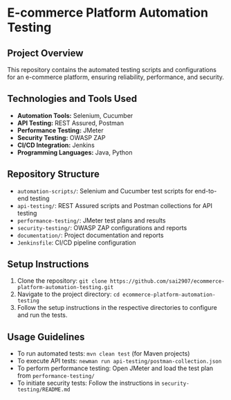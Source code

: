 # E-commerce Platform Automation Testing

## Project Overview
This repository contains the automated testing scripts and configurations for an e-commerce platform, ensuring reliability, performance, and security.

## Technologies and Tools Used
- **Automation Tools:** Selenium, Cucumber
- **API Testing:** REST Assured, Postman
- **Performance Testing:** JMeter
- **Security Testing:** OWASP ZAP
- **CI/CD Integration:** Jenkins
- **Programming Languages:** Java, Python

## Repository Structure
- `automation-scripts/`: Selenium and Cucumber test scripts for end-to-end testing
- `api-testing/`: REST Assured scripts and Postman collections for API testing
- `performance-testing/`: JMeter test plans and results
- `security-testing/`: OWASP ZAP configurations and reports
- `documentation/`: Project documentation and reports
- `Jenkinsfile`: CI/CD pipeline configuration

## Setup Instructions
1. Clone the repository: `git clone https://github.com/sai2907/ecommerce-platform-automation-testing.git`
2. Navigate to the project directory: `cd ecommerce-platform-automation-testing`
3. Follow the setup instructions in the respective directories to configure and run the tests.

## Usage Guidelines
- To run automated tests: `mvn clean test` (for Maven projects)
- To execute API tests: `newman run api-testing/postman-collection.json`
- To perform performance testing: Open JMeter and load the test plan from `performance-testing/`
- To initiate security tests: Follow the instructions in `security-testing/README.md`

